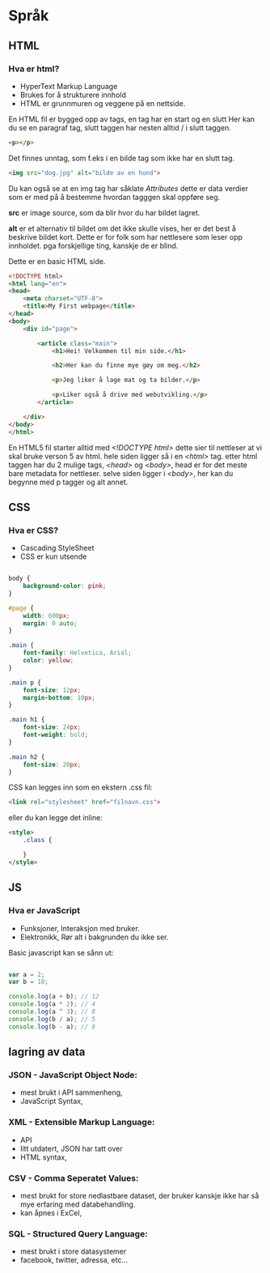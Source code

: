 # Språk

## HTML
### Hva er html?
* HyperText Markup Language
* Brukes for å strukturere innhold
* HTML er grunnmuren og veggene på en nettside.

En HTML fil er bygged opp av tags, en tag har en start og en slutt
Her kan du se en paragraf tag, slutt taggen har nesten alltid / i slutt taggen.
```html
<p></p>
```
Det finnes unntag, som f.eks i en bilde tag som ikke har en slutt tag.
```html
<img src="dog.jpg" alt="bilde av en hund">
```

Du kan også se at en img tag har såklate *Attributes* dette er data verdier som er med på å bestemme hvordan tagggen skal oppføre seg.

**src** er image source, som da blir hvor du har bildet lagret.

**alt** er et alternativ til bildet om det ikke skulle vises, her er det best å beskrive bildet kort. Dette er for folk som har nettlesere som leser opp innholdet. pga forskjellige ting, kanskje de er blind.


Dette er en basic HTML side. 
```html
<!DOCTYPE html>
<html lang="en">
<head>
    <meta charset="UTF-8">
    <title>My First webpage</title>
</head>
<body>
    <div id="page">

        <article class="main">
            <h1>Hei! Velkommen til min side.</h1>

            <h2>Her kan du finne mye gøy om meg.</h2>

            <p>Jeg liker å lage mat og ta bilder.</p>

            <p>Liker også å drive med webutvikling.</p>
        </article>

    </div>
</body>
</html>
```

En HTML5 fil starter alltid med *&lt;!DOCTYPE html&gt;* dette sier til nettleser at vi skal bruke verson 5 av html.
hele siden ligger så i en *&lt;html&gt;* tag.
etter html taggen har du 2 mulige tags, *&lt;head&gt;* og *&lt;body&gt;*, head er for det meste bare metadata for nettleser. selve siden ligger i *&lt;body&gt;*, her kan du begynne med p tagger og alt annet.


## CSS
### Hva er CSS?
* Cascading StyleSheet
* CSS er kun utsende

```css

body {
    background-color: pink;
}

#page {
    width: 600px;
    margin: 0 auto;
}

.main {
    font-family: Helvetica, Arial;
    color: yellow;
}

.main p {
    font-size: 12px;
    margin-bottom: 10px;
}

.main h1 {
    font-size: 24px;
    font-weight: bold;
}

.main h2 {
    font-size: 20px;
}

```

CSS kan legges inn som en ekstern .css fil:
```html
<link rel="stylesheet" href="filnavn.css">
```
eller du kan legge det inline:
```html
<style>
    .class {

    }
</style>
```


## JS
### Hva er JavaScript
* Funksjoner, Interaksjon med bruker.
* Elektronikk, Rør alt i bakgrunden du ikke ser.

Basic javascript kan se sånn ut:
```js

var a = 2;
var b = 10;

console.log(a + b); // 12
console.log(a * 2); // 4
console.log(a ^ 3); // 8
console.log(b / a); // 5
console.log(b - a); // 8
```

## lagring av data

### JSON - JavaScript Object Node: 
* mest brukt i API sammenheng, 
* JavaScript Syntax, 
        
### XML - Extensible Markup Language: 
* API
* litt utdatert, JSON har tatt over
* HTML syntax, 

### CSV - Comma Seperatet Values:
* mest brukt for store nedlastbare dataset, der bruker kanskje ikke har så mye erfaring med databehandling.
* kan åpnes i ExCel, 

### SQL - Structured Query Language:
* mest brukt i store datasystemer
* facebook, twitter, adressa, etc... 
